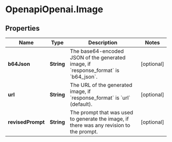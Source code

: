 # OpenapiOpenai.Image

## Properties

Name | Type | Description | Notes
------------ | ------------- | ------------- | -------------
**b64Json** | **String** | The base64-encoded JSON of the generated image, if &#x60;response_format&#x60; is &#x60;b64_json&#x60;. | [optional] 
**url** | **String** | The URL of the generated image, if &#x60;response_format&#x60; is &#x60;url&#x60; (default). | [optional] 
**revisedPrompt** | **String** | The prompt that was used to generate the image, if there was any revision to the prompt. | [optional] 


